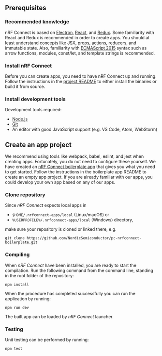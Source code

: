 ## Prerequisites

### Recommended knowledge

nRF Connect is based on [Electron](https://electron.atom.io/), [React](https://facebook.github.io/react/), and [Redux](http://redux.js.org/). Some familiarity with React and Redux is recommended in order to create apps. You should at least understand concepts like JSX, props, actions, reducers, and immutable state. Also, familiarity with [ECMAScript 2015](https://babeljs.io/learn-es2015/) syntax such as arrow functions, modules, const/let, and template strings is recommended.

### Install nRF Connect

Before you can create apps, you need to have nRF Connect up and running. Follow the instructions in the [project README](https://github.com/NordicSemiconductor/pc-nrfconnect-core) to either install the binaries or build it from source.

### Install development tools

Development tools required:

* [Node.js](https://nodejs.org)
* [Git](https://git-scm.com/downloads)
* An editor with good JavaScript support (e.g. VS Code, Atom, WebStorm)

## Create an app project

We recommend using tools like webpack, babel, eslint, and jest when creating apps. Fortunately, you do not need to configure these yourself. We have created an [nRF Connect boilerplate app](https://github.com/NordicSemiconductor/pc-nrfconnect-boilerplate) that gives you what you need to get started. Follow the instructions in the boilerplate app README to create an empty app project. If you are already familiar with our apps, you could develop your own app based on any of our apps.

### Clone repository

Since *nRF Connect* expects local apps in

* `$HOME/.nrfconnect-apps/local` (Linux/macOS) or 
* `%USERPROFILE%/.nrfconnect-apps/local` (Windows) directory,

make sure your repository is cloned or linked there, e.g.

```
git clone https://github.com/NordicSemiconductor/pc-nrfconnect-boilerplate.git
```

### Compiling

When *nRF Connect* have been installed, you are ready to start the compilation. Run the following command from the command line, standing in the root folder of the repository:

    npm install

When the procedure has completed successfully you can run the application by running:

    npm run dev

The built app can be loaded by *nRF Connect* launcher.

### Testing

Unit testing can be performed by running:

    npm test